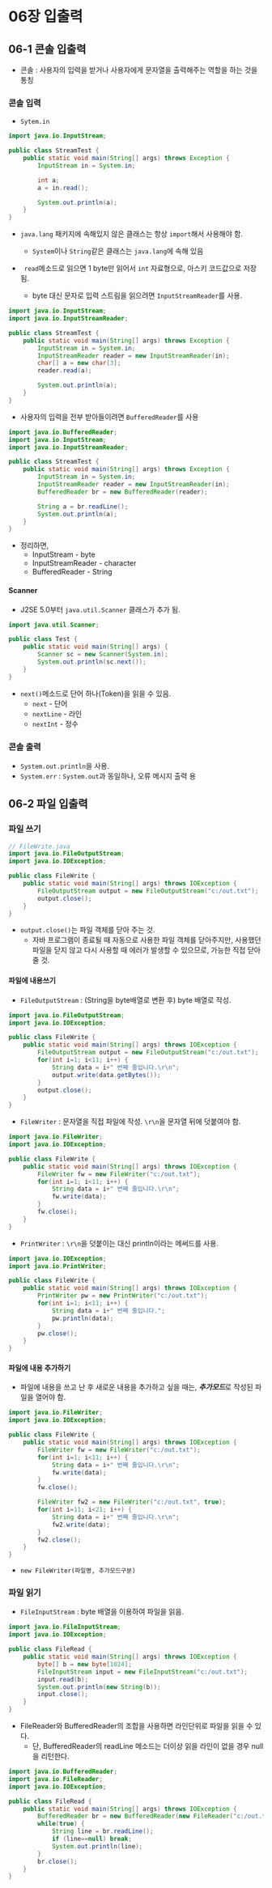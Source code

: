 # 06장 입출력

## 06-1 콘솔 입출력

- 콘솔 : 사용자의 입력을 받거나 사용자에게 문자열을 출력해주는 역할을 하는 것을 통칭



### 콘솔 입력

- `Sytem.in`

```java
import java.io.InputStream;

public class StreamTest {
    public static void main(String[] args) throws Exception {
        InputStream in = System.in;

        int a;
        a = in.read();

        System.out.println(a);
    }
}
```

- `java.lang` 패키지에 속해있지 않은 클래스는 항상 `import`해서 사용해야 함.
  - `System`이나 `String`같은 클래스는 `java.lang`에 속해 있음



- ` read`메소드로 읽으면 1 byte만 읽어서 `int` 자료형으로, 아스키 코드값으로 저장됨.
  - byte 대신 문자로 입력 스트림을 읽으려면 `InputStreamReader`를 사용.

```java
import java.io.InputStream;
import java.io.InputStreamReader;

public class StreamTest {
    public static void main(String[] args) throws Exception {
        InputStream in = System.in;
        InputStreamReader reader = new InputStreamReader(in);
        char[] a = new char[3];
        reader.read(a);

        System.out.println(a);
    }
}
```



- 사용자의 입력을 전부 받아들이려면 `BufferedReader`를 사용

```java
import java.io.BufferedReader;
import java.io.InputStream;
import java.io.InputStreamReader;

public class StreamTest {
    public static void main(String[] args) throws Exception {
        InputStream in = System.in;
        InputStreamReader reader = new InputStreamReader(in);
        BufferedReader br = new BufferedReader(reader);

        String a = br.readLine();
        System.out.println(a);
    }
}
```



- 정리하면,
  - InputStream - byte
  - InputStreamReader - character
  - BufferedReader - String



#### Scanner

- J2SE 5.0부터 `java.util.Scanner` 클래스가 추가 됨.

```java
import java.util.Scanner;

public class Test {
    public static void main(String[] args) {
        Scanner sc = new Scanner(System.in);
        System.out.println(sc.next());
    }
}
```

- `next()`메소드로 단어 하나(Token)을 읽을 수 있음.
  - `next` - 단어
  - `nextLine` - 라인
  - `nextInt` - 정수



### 콘솔 출력

- `System.out.println`을 사용.
- `System.err` : `System.out`과 동일하나, 오류 메시지 출력 용







## 06-2 파일 입출력

### 파일 쓰기

```java
// FileWrite.java
import java.io.FileOutputStream;
import java.io.IOException;

public class FileWrite {
    public static void main(String[] args) throws IOException {
        FileOutputStream output = new FileOutputStream("c:/out.txt");
        output.close();
    }
}
```

- `output.close()`는 파일 객체를 닫아 주는 것.
  - 자바 프로그램이 종료될 때 자동으로 사용한 파일 객체를 닫아주지만, 사용했던 파일을 닫지 않고 다시 사용할 때 에러가 발생할 수 있으므로, 가능한 직접 닫아 줄 것.



#### 파일에 내용쓰기

- `FileOutputStream` : (String을 byte배열로 변환 후) byte 배열로 작성.

```java
import java.io.FileOutputStream;
import java.io.IOException;

public class FileWrite {
    public static void main(String[] args) throws IOException {
        FileOutputStream output = new FileOutputStream("c:/out.txt");
        for(int i=1; i<11; i++) {
            String data = i+" 번째 줄입니다.\r\n";
            output.write(data.getBytes());
        }
        output.close();
    }
}
```



- `FileWriter` : 문자열을 직접 파일에 작성. `\r\n`을 문자열 뒤에 덧붙여야 함.

```java
import java.io.FileWriter;
import java.io.IOException;

public class FileWrite {
    public static void main(String[] args) throws IOException {
        FileWriter fw = new FileWriter("c:/out.txt");
        for(int i=1; i<11; i++) {
            String data = i+" 번째 줄입니다.\r\n";
            fw.write(data);
        }
        fw.close();
    }
}
```



- `PrintWriter` : `\r\n`을 덧붙이는 대신 println이라는 메써드를 사용.

```java
import java.io.IOException;
import java.io.PrintWriter;

public class FileWrite {
    public static void main(String[] args) throws IOException {
        PrintWriter pw = new PrintWriter("c:/out.txt");
        for(int i=1; i<11; i++) {
            String data = i+" 번째 줄입니다.";
            pw.println(data);
        }
        pw.close();
    }
}
```



#### 파일에 내용 추가하기

- 파일에 내용을 쓰고 난 후 새로운 내용을 추가하고 싶을 때는, ***추가모드***로 작성된 파일을 열어야 함.

```java
import java.io.FileWriter;
import java.io.IOException;

public class FileWrite {
    public static void main(String[] args) throws IOException {
        FileWriter fw = new FileWriter("c:/out.txt");
        for(int i=1; i<11; i++) {
            String data = i+" 번째 줄입니다.\r\n";
            fw.write(data);
        }
        fw.close();

        FileWriter fw2 = new FileWriter("c:/out.txt", true);
        for(int i=11; i<21; i++) {
            String data = i+" 번째 줄입니다.\r\n";
            fw2.write(data);
        }
        fw2.close();
    }
}
```

- `new FileWriter(파일명, 추가모드구분)`



### 파일 읽기

- `FileInputStream` : byte 배열을 이용하여 파일을 읽음.

```java
import java.io.FileInputStream;
import java.io.IOException;

public class FileRead {
    public static void main(String[] args) throws IOException {
        byte[] b = new byte[1024];
        FileInputStream input = new FileInputStream("c:/out.txt");
        input.read(b);
        System.out.println(new String(b));
        input.close();
    }
}
```



- FileReader와 BufferedReader의 조합을 사용하면 라인단위로 파일을 읽을 수 있다.
  - 단, BufferedReader의 readLine 메소드는 더이상 읽을 라인이 없을 경우 null을 리턴한다.

```java
import java.io.BufferedReader;
import java.io.FileReader;
import java.io.IOException;

public class FileRead {
    public static void main(String[] args) throws IOException {
        BufferedReader br = new BufferedReader(new FileReader("c:/out.txt"));
        while(true) {
            String line = br.readLine();
            if (line==null) break;
            System.out.println(line);
        }
        br.close();
    }
}
```

